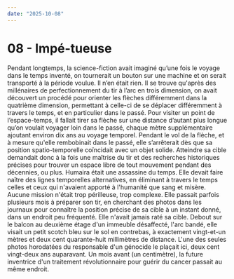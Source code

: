 ```yaml
---
date: "2025-10-08"
---
```


# 08 - Impé-tueuse

Pendant longtemps, la science-fiction avait imaginé qu’une fois le voyage dans le temps inventé, on tournerait un bouton sur une machine et on serait transporté à la période voulue. Il n’en était rien. Il se trouve qu'après des millénaires de perfectionnement du tir à l’arc en trois dimension, on avait découvert un procédé pour orienter les flèches différemment dans la quatrième dimension, permettant à celle-ci de se déplacer différemment à travers le temps, et en particulier dans le passé. Pour visiter un point de l’espace-temps, il fallait tirer sa flèche sur une distance d’autant plus longue qu’on voulait voyager loin dans le passé, chaque mètre supplémentaire ajoutant environ dix ans au voyage temporel. Pendant le vol de la flèche, et à mesure qu'elle rembobinait dans le passé, elle s’arrêterait dès que sa position spatio-temporelle coïncidait avec un objet solide. Atteindre sa cible demandait donc à la fois une maîtrise du tir et des recherches historiques précises pour trouver un espace libre de tout mouvement pendant des décennies, ou plus.  Humaira était une assassine du temps. Elle devait faire naître des lignes temporelles alternatives, en éliminant à travers le temps celles et ceux qui n'avaient apporté à l'humanité que sang et misère. Aucune mission n'était trop périlleuse, trop complexe. Elle passait parfois plusieurs mois à préparer son tir, en cherchant des photos dans les journaux pour connaître la position précise de sa cible à un instant donné, dans un endroit peu fréquenté. Elle n'avait jamais raté sa cible. Debout sur le balcon au deuxième étage d'un immeuble désaffecté, l'arc bandé, elle visait un petit scotch bleu sur le sol en contrebas, à exactement vingt-et-un mètres et deux cent quarante-huit millimètres de distance. L'une des seules photos horodatées du responsable d'un génocide le plaçait ici, deux cent vingt-deux ans auparavant. Un mois avant (un centimètre), la future inventrice d'un traitement révolutionnaire pour guérir du cancer passait au même endroit.
